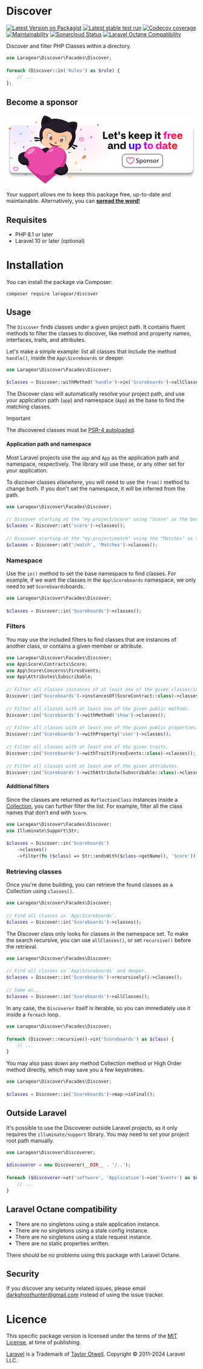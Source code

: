 # Discover
[![Latest Version on Packagist](https://img.shields.io/packagist/v/laragear/discover.svg)](https://packagist.org/packages/laragear/discover)
[![Latest stable test run](https://github.com/Laragear/Discover/workflows/Tests/badge.svg)](https://github.com/Laragear/Discover/actions)
[![Codecov coverage](https://codecov.io/gh/Laragear/Discover/branch/1.x/graph/badge.svg?token=LKnve3PkRl)](https://codecov.io/gh/Laragear/Discover)
[![Maintainability](https://api.codeclimate.com/v1/badges/8428413a7e0fd9feb57f/maintainability)](https://codeclimate.com/github/Laragear/Discover/maintainability)
[![Sonarcloud Status](https://sonarcloud.io/api/project_badges/measure?project=Laragear_Discover&metric=alert_status)](https://sonarcloud.io/dashboard?id=Laragear_Discover)
[![Laravel Octane Compatibility](https://img.shields.io/badge/Laravel%20Octane-Compatible-success?style=flat&logo=laravel)](https://laravel.com/docs/11.x/octane#introduction)

Discover and filter PHP Classes within a directory.

```php
use Laragear\Discover\Facades\Discover;

foreach (Discover::in('Rules') as $rule) {
    // ...
};
```

## Become a sponsor

[![](.github/assets/support.png)](https://github.com/sponsors/DarkGhostHunter)

Your support allows me to keep this package free, up-to-date and maintainable. Alternatively, you can **[spread the word!](http://twitter.com/share?text=I%20am%20using%20this%20cool%20PHP%20package&url=https://github.com%2FLaragear%2FDiscover&hashtags=PHP,Laravel)**

## Requisites

* PHP 8.1 or later
* Laravel 10 or later (optional)

# Installation

You can install the package via Composer:

```shell
composer require laragear/discover
```

## Usage

The `Discover` finds classes under a given project path. It contains fluent methods to filter the classes to discover, like method and property names, interfaces, traits, and attributes.

Let's make a simple example: list all classes that include the method `handle()`, inside the `App\Scoreboards` or deeper.

```php
use Laragear\Discover\Facades\Discover;

$classes = Discover::withMethod('handle')->in('Scoreboards')->allClasses();
```

The Discover class will automatically resolve your project path, and use your application path (`app`) and namespace (`App`) as the base to find the matching classes.

> [!IMPORTANT]
>
> The discovered classes must be [PSR-4 autoloaded](https://getcomposer.org/doc/04-schema.md#psr-4).

#### Application path and namespace

Most Laravel projects use the `app` and `App` as the application path and namespace, respectively. The library will use these, or any other set for your application.

To discover classes _elsewhere_, you will need to use the `from()` method to change both. If you don't set the namespace, it will be inferred from the path.

```php
use Laragear\Discover\Facades\Discover;

// Discover starting at the "my-project/score" using "Score" as the base namespace. 
$classes = Discover::at('score')->classes();

// Discover starting at the "my-project/match" using the "Matches" as the base namespace.
$classes = Discover::at('/match', 'Matches')->classes();
```

### Namespace

Use the `in()` method to set the base namespace to find classes. For example, if we want the classes in the `App\Scoreboards` namespace, we only need to set `Scoreboards`boards.

```php
use Laragear\Discover\Facades\Discover;

$classes = Discover::in('Scoreboards')->classes();
```

### Filters

You may use the included filters to find classes that are instances of another class, or contains a given member or attribute.

```php
use Laragear\Discover\Facades\Discover;
use App\Score\Contracts\Score;
use App\Score\Concerns\FiresEvents;
use App\Attributes\Subscribable;

// Filter all classes instances of at least one of the given classes/interfaces. 
Discover::in('Scoreboards')->instancesOf(ScoreContract::class)->classes();

// Filter all classes with at least one of the given public methods.
Discover::in('Scoreboards')->withMethod('show')->classes();

// Filter all classes with at least one of the given public properties.
Discover::in('Scoreboards')->withProperty('user')->classes();

// Filter all classes with at least one of the given traits.
Discover::in('Scoreboards')->withTrait(FiresEvents::class)->classes();

// Filter all classes with at least one of the given attributes.
Discover::in('Scoreboards')->withAttribute(Subscribable::class)->classes();
```

#### Additional filters

Since the classes are returned as `ReflectionClass` instances inside a [Collection](https://laravel.com/docs/11.x/collections), you can further filter the list. For example, filter all the class names that don't end with `Score`.

```php
use Laragear\Discover\Facades\Discover;
use Illuminate\Support\Str;

$classes = Discover::in('Scoreboards')
    ->classes()
    ->filter(fn ($class) => Str::endsWith($class->getName(), 'Score'));
```

### Retrieving classes

Once you're done building, you can retrieve the found classes as a Collection using `classes()`.

```php
use Laragear\Discover\Facades\Discover;

// Find all classes in `App\Scoreboards`.
$classes = Discover::in('Scoreboards')->classes();
```

The Discover class only looks for classes in the namespace set. To make the search recursive, you can use `allClasses()`, or set `recursive()` before the retrieval.

```php
use Laragear\Discover\Facades\Discover;

// Find all classes in `App\Scoreboards` and deeper.
$classes = Discover::in('Scoreboards')->recursively()->classes();

// Same as...
$classes = Discover::in('Scoreboards')->allClasses();
```

In any case, the `Discoverer` itself is iterable, so you can immediately use it inside a `foreach` loop.

```php
use Laragear\Discover\Facades\Discover;

foreach (Discover::recursive()->in('Scoreboards') as $class) {
    // ...
}
```

You may also pass down any method Collection method or High Order method directly, which may save you a few keystrokes.

```php
use Laragear\Discover\Facades\Discover;

$classes = Discover::in('Scoreboards')->map->isFinal();
```

## Outside Laravel

It's possible to use the Discoverer outside Laravel projects, as it only requires the `illuminate/support` library. You may need to set your project root path manually.

```php
use Laragear\Discover\Discoverer;

$discoverer = new Discoverer(__DIR__ . '/..');

foreach ($discoverer->at('software', 'Application')->in('Events') as $event) {
    // ...
}
```

## Laravel Octane compatibility

- There are no singletons using a stale application instance.
- There are no singletons using a stale config instance.
- There are no singletons using a stale request instance.
- There are no static properties written.

There should be no problems using this package with Laravel Octane.

## Security

If you discover any security related issues, please email darkghosthunter@gmail.com instead of using the issue tracker.

# Licence

This specific package version is licensed under the terms of the [MIT License](LICENSE.md), at time of publishing.

[Laravel](https://laravel.com) is a Trademark of [Taylor Otwell](https://github.com/TaylorOtwell/). Copyright © 2011-2024 Laravel LLC.
